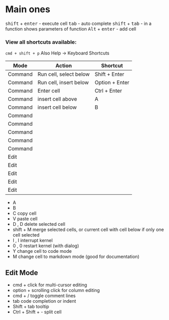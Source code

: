 # Main ones
<kbd>shift</kbd> + <kbd>enter</kbd> - execute cell
<kbd>tab</kbd> - auto complete
<kbd>shift</kbd> + <kbd>tab</kbd> - in a function shows parameters of function
<kbd>Alt</kbd> + <kbd>enter</kbd> - add cell

### View all shortcuts available:
`cmd + shift + p`
Also Help -> Keyboard Shortcuts

|Mode  	|Action  	|Shortcut 	|
|---	|---	|---	|
|Command  	|Run cell, select below  	|Shift + Enter 	|
|Command  	|Run cell, insert below  	|Option + Enter 	|
|Command  	|Enter cell  	|Ctrl + Enter  	|
|Command  	|insert cell above  	|A  	|
|Command  	|insert cell below  	|B  	|
|Command  	|  	|  	|
|Command  	|  	|  	|
|Command  	|  	|  	|
|Command  	|  	|  	|
|Command  	|  	|  	|
|Edit  	|  	|  	|
|Edit  	|  	|  	|
|Edit  	|  	|  	|
|Edit  	|  	|  	|
|Edit  	|  	|  	|


* A 
* B 
* C copy cell
* V paste cell
* D , D delete selected cell
* shift + M merge selected cells, or current cell with cell below if only one cell selected
* I , I interrupt kernel
* 0 , 0 restart kernel (with dialog)
* Y change cell to code mode
* M change cell to markdown mode (good for documentation)

## Edit Mode
* cmd + click for multi-cursor editing
* option + scrolling click for column editing
* cmd + / toggle comment lines
* tab code completion or indent
* Shift + tab tooltip
* Ctrl + Shift + - split cell
